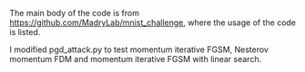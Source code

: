 The main body of the code is from https://github.com/MadryLab/mnist_challenge, where the usage of the code is listed.

I modified pgd_attack.py to test momentum iterative FGSM, Nesterov momentum FDM and momentum iterative FGSM with linear search.
